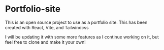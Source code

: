# Portfolio-site

This is an open source project to use as a portfolio site. This has been created with React, Vite, and Tailwindcss

I will be updating it with some more features as I continue working on it, but feel free to clone and make it your own!

